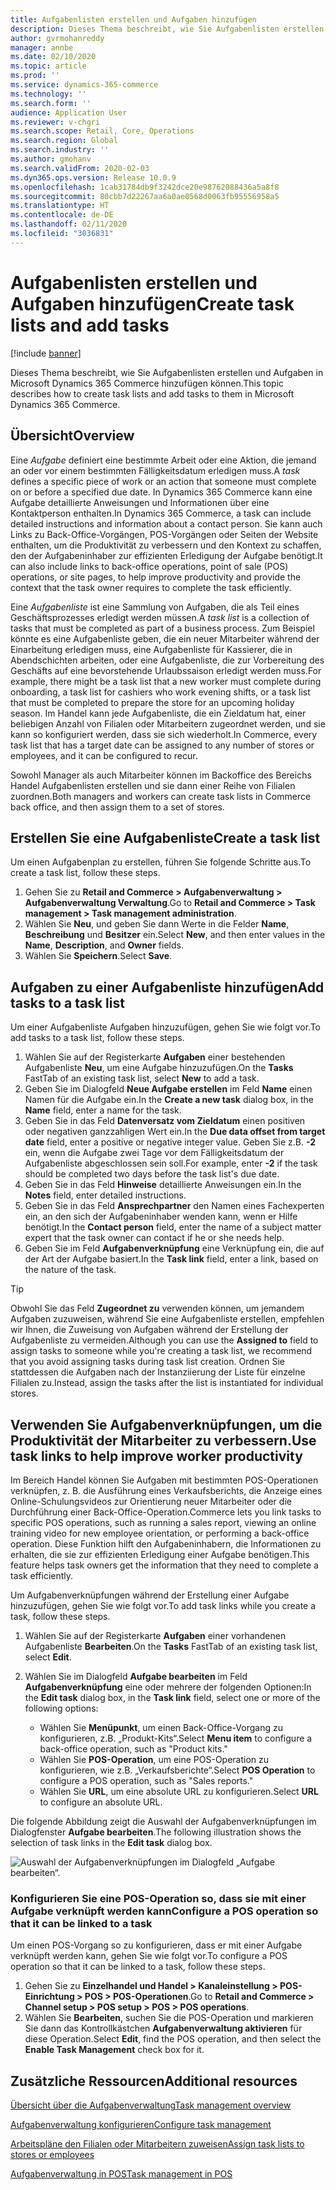 ```yaml
---
title: Aufgabenlisten erstellen und Aufgaben hinzufügen
description: Dieses Thema beschreibt, wie Sie Aufgabenlisten erstellen und Aufgaben in Microsoft Dynamics 365 Commerce hinzufügen können.
author: gvrmohanreddy
manager: annbe
ms.date: 02/10/2020
ms.topic: article
ms.prod: ''
ms.service: dynamics-365-commerce
ms.technology: ''
ms.search.form: ''
audience: Application User
ms.reviewer: v-chgri
ms.search.scope: Retail, Core, Operations
ms.search.region: Global
ms.search.industry: ''
ms.author: gmohanv
ms.search.validFrom: 2020-02-03
ms.dyn365.ops.version: Release 10.0.9
ms.openlocfilehash: 1cab31784db9f3242dce20e98762088436a5a8f8
ms.sourcegitcommit: 80cbb7d22267aa6a0ae0568d0063fb95556958a5
ms.translationtype: HT
ms.contentlocale: de-DE
ms.lasthandoff: 02/11/2020
ms.locfileid: "3036831"
---
```

# <a name="create-task-lists-and-add-tasks"></a><span data-ttu-id="3cdfd-103">Aufgabenlisten erstellen und Aufgaben hinzufügen</span><span class="sxs-lookup"><span data-stu-id="3cdfd-103">Create task lists and add tasks</span></span>

[!include [banner](includes/banner.md)]

<span data-ttu-id="3cdfd-104">Dieses Thema beschreibt, wie Sie Aufgabenlisten erstellen und Aufgaben in Microsoft Dynamics 365 Commerce hinzufügen können.</span><span class="sxs-lookup"><span data-stu-id="3cdfd-104">This topic describes how to create task lists and add tasks to them in Microsoft Dynamics 365 Commerce.</span></span>

## <a name="overview"></a><span data-ttu-id="3cdfd-105">Übersicht</span><span class="sxs-lookup"><span data-stu-id="3cdfd-105">Overview</span></span>

<span data-ttu-id="3cdfd-106">Eine *Aufgabe* definiert eine bestimmte Arbeit oder eine Aktion, die jemand an oder vor einem bestimmten Fälligkeitsdatum erledigen muss.</span><span class="sxs-lookup"><span data-stu-id="3cdfd-106">A *task* defines a specific piece of work or an action that someone must complete on or before a specified due date.</span></span> <span data-ttu-id="3cdfd-107">In Dynamics 365 Commerce kann eine Aufgabe detaillierte Anweisungen und Informationen über eine Kontaktperson enthalten.</span><span class="sxs-lookup"><span data-stu-id="3cdfd-107">In Dynamics 365 Commerce, a task can include detailed instructions and information about a contact person.</span></span> <span data-ttu-id="3cdfd-108">Sie kann auch Links zu Back-Office-Vorgängen, POS-Vorgängen oder Seiten der Website enthalten, um die Produktivität zu verbessern und den Kontext zu schaffen, den der Aufgabeninhaber zur effizienten Erledigung der Aufgabe benötigt.</span><span class="sxs-lookup"><span data-stu-id="3cdfd-108">It can also include links to back-office operations, point of sale (POS) operations, or site pages, to help improve productivity and provide the context that the task owner requires to complete the task efficiently.</span></span>

<span data-ttu-id="3cdfd-109">Eine *Aufgabenliste* ist eine Sammlung von Aufgaben, die als Teil eines Geschäftsprozesses erledigt werden müssen.</span><span class="sxs-lookup"><span data-stu-id="3cdfd-109">A *task list* is a collection of tasks that must be completed as part of a business process.</span></span> <span data-ttu-id="3cdfd-110">Zum Beispiel könnte es eine Aufgabenliste geben, die ein neuer Mitarbeiter während der Einarbeitung erledigen muss, eine Aufgabenliste für Kassierer, die in Abendschichten arbeiten, oder eine Aufgabenliste, die zur Vorbereitung des Geschäfts auf eine bevorstehende Urlaubssaison erledigt werden muss.</span><span class="sxs-lookup"><span data-stu-id="3cdfd-110">For example, there might be a task list that a new worker must complete during onboarding, a task list for cashiers who work evening shifts, or a task list that must be completed to prepare the store for an upcoming holiday season.</span></span> <span data-ttu-id="3cdfd-111">Im Handel kann jede Aufgabenliste, die ein Zieldatum hat, einer beliebigen Anzahl von Filialen oder Mitarbeitern zugeordnet werden, und sie kann so konfiguriert werden, dass sie sich wiederholt.</span><span class="sxs-lookup"><span data-stu-id="3cdfd-111">In Commerce, every task list that has a target date can be assigned to any number of stores or employees, and it can be configured to recur.</span></span>

<span data-ttu-id="3cdfd-112">Sowohl Manager als auch Mitarbeiter können im Backoffice des Bereichs Handel Aufgabenlisten erstellen und sie dann einer Reihe von Filialen zuordnen.</span><span class="sxs-lookup"><span data-stu-id="3cdfd-112">Both managers and workers can create task lists in Commerce back office, and then assign them to a set of stores.</span></span>

## <a name="create-a-task-list"></a><span data-ttu-id="3cdfd-113">Erstellen Sie eine Aufgabenliste</span><span class="sxs-lookup"><span data-stu-id="3cdfd-113">Create a task list</span></span>

<span data-ttu-id="3cdfd-114">Um einen Aufgabenplan zu erstellen, führen Sie folgende Schritte aus.</span><span class="sxs-lookup"><span data-stu-id="3cdfd-114">To create a task list, follow these steps.</span></span>

1. <span data-ttu-id="3cdfd-115">Gehen Sie zu **Retail and Commerce \> Aufgabenverwaltung \> Aufgabenverwaltung Verwaltung**.</span><span class="sxs-lookup"><span data-stu-id="3cdfd-115">Go to **Retail and Commerce \> Task management \> Task management administration**.</span></span>
1. <span data-ttu-id="3cdfd-116">Wählen Sie **Neu**, und geben Sie dann Werte in die Felder **Name**, **Beschreibung** und **Besitzer** ein.</span><span class="sxs-lookup"><span data-stu-id="3cdfd-116">Select **New**, and then enter values in the **Name**, **Description**, and **Owner** fields.</span></span>
1. <span data-ttu-id="3cdfd-117">Wählen Sie **Speichern**.</span><span class="sxs-lookup"><span data-stu-id="3cdfd-117">Select **Save**.</span></span>

## <a name="add-tasks-to-a-task-list"></a><span data-ttu-id="3cdfd-118">Aufgaben zu einer Aufgabenliste hinzufügen</span><span class="sxs-lookup"><span data-stu-id="3cdfd-118">Add tasks to a task list</span></span>

<span data-ttu-id="3cdfd-119">Um einer Aufgabenliste Aufgaben hinzuzufügen, gehen Sie wie folgt vor.</span><span class="sxs-lookup"><span data-stu-id="3cdfd-119">To add tasks to a task list, follow these steps.</span></span>
 
1. <span data-ttu-id="3cdfd-120">Wählen Sie auf der Registerkarte **Aufgaben** einer bestehenden Aufgabenliste **Neu**, um eine Aufgabe hinzuzufügen.</span><span class="sxs-lookup"><span data-stu-id="3cdfd-120">On the **Tasks** FastTab of an existing task list, select **New** to add a task.</span></span>
1. <span data-ttu-id="3cdfd-121">Geben Sie im Dialogfeld **Neue Aufgabe erstellen** im Feld **Name** einen Namen für die Aufgabe ein.</span><span class="sxs-lookup"><span data-stu-id="3cdfd-121">In the **Create a new task** dialog box, in the **Name** field, enter a name for the task.</span></span>
1. <span data-ttu-id="3cdfd-122">Geben Sie in das Feld **Datenversatz vom Zieldatum** einen positiven oder negativen ganzzahligen Wert ein.</span><span class="sxs-lookup"><span data-stu-id="3cdfd-122">In the **Due data offset from target date** field, enter a positive or negative integer value.</span></span> <span data-ttu-id="3cdfd-123">Geben Sie z.B. **-2** ein, wenn die Aufgabe zwei Tage vor dem Fälligkeitsdatum der Aufgabenliste abgeschlossen sein soll.</span><span class="sxs-lookup"><span data-stu-id="3cdfd-123">For example, enter **-2** if the task should be completed two days before the task list's due date.</span></span>
1. <span data-ttu-id="3cdfd-124">Geben Sie in das Feld **Hinweise** detaillierte Anweisungen ein.</span><span class="sxs-lookup"><span data-stu-id="3cdfd-124">In the **Notes** field, enter detailed instructions.</span></span>
1. <span data-ttu-id="3cdfd-125">Geben Sie in das Feld **Ansprechpartner** den Namen eines Fachexperten ein, an den sich der Aufgabeninhaber wenden kann, wenn er Hilfe benötigt.</span><span class="sxs-lookup"><span data-stu-id="3cdfd-125">In the **Contact person** field, enter the name of a subject matter expert that the task owner can contact if he or she needs help.</span></span>
1. <span data-ttu-id="3cdfd-126">Geben Sie im Feld **Aufgabenverknüpfung** eine Verknüpfung ein, die auf der Art der Aufgabe basiert.</span><span class="sxs-lookup"><span data-stu-id="3cdfd-126">In the **Task link** field, enter a link, based on the nature of the task.</span></span>

> [!TIP]
> <span data-ttu-id="3cdfd-127">Obwohl Sie das Feld **Zugeordnet zu** verwenden können, um jemandem Aufgaben zuzuweisen, während Sie eine Aufgabenliste erstellen, empfehlen wir Ihnen, die Zuweisung von Aufgaben während der Erstellung der Aufgabenliste zu vermeiden.</span><span class="sxs-lookup"><span data-stu-id="3cdfd-127">Although you can use the **Assigned to** field to assign tasks to someone while you're creating a task list, we recommend that you avoid assigning tasks during task list creation.</span></span> <span data-ttu-id="3cdfd-128">Ordnen Sie stattdessen die Aufgaben nach der Instanziierung der Liste für einzelne Filialen zu.</span><span class="sxs-lookup"><span data-stu-id="3cdfd-128">Instead, assign the tasks after the list is instantiated for individual stores.</span></span>

## <a name="use-task-links-to-help-improve-worker-productivity"></a><span data-ttu-id="3cdfd-129">Verwenden Sie Aufgabenverknüpfungen, um die Produktivität der Mitarbeiter zu verbessern.</span><span class="sxs-lookup"><span data-stu-id="3cdfd-129">Use task links to help improve worker productivity</span></span>

<span data-ttu-id="3cdfd-130">Im Bereich Handel können Sie Aufgaben mit bestimmten POS-Operationen verknüpfen, z. B. die Ausführung eines Verkaufsberichts, die Anzeige eines Online-Schulungsvideos zur Orientierung neuer Mitarbeiter oder die Durchführung einer Back-Office-Operation.</span><span class="sxs-lookup"><span data-stu-id="3cdfd-130">Commerce lets you link tasks to specific POS operations, such as running a sales report, viewing an online training video for new employee orientation, or performing a back-office operation.</span></span> <span data-ttu-id="3cdfd-131">Diese Funktion hilft den Aufgabeninhabern, die Informationen zu erhalten, die sie zur effizienten Erledigung einer Aufgabe benötigen.</span><span class="sxs-lookup"><span data-stu-id="3cdfd-131">This feature helps task owners get the information that they need to complete a task efficiently.</span></span>

<span data-ttu-id="3cdfd-132">Um Aufgabenverknüpfungen während der Erstellung einer Aufgabe hinzuzufügen, gehen Sie wie folgt vor.</span><span class="sxs-lookup"><span data-stu-id="3cdfd-132">To add task links while you create a task, follow these steps.</span></span>

1. <span data-ttu-id="3cdfd-133">Wählen Sie auf der Registerkarte **Aufgaben** einer vorhandenen Aufgabenliste **Bearbeiten**.</span><span class="sxs-lookup"><span data-stu-id="3cdfd-133">On the **Tasks** FastTab of an existing task list, select **Edit**.</span></span>
1. <span data-ttu-id="3cdfd-134">Wählen Sie im Dialogfeld **Aufgabe bearbeiten** im Feld **Aufgabenverknüpfung** eine oder mehrere der folgenden Optionen:</span><span class="sxs-lookup"><span data-stu-id="3cdfd-134">In the **Edit task** dialog box, in the **Task link** field, select one or more of the following options:</span></span>

    - <span data-ttu-id="3cdfd-135">Wählen Sie **Menüpunkt**, um einen Back-Office-Vorgang zu konfigurieren, z.B. „Produkt-Kits“.</span><span class="sxs-lookup"><span data-stu-id="3cdfd-135">Select **Menu item** to configure a back-office operation, such as "Product kits."</span></span>
    - <span data-ttu-id="3cdfd-136">Wählen Sie **POS-Operation**, um eine POS-Operation zu konfigurieren, wie z.B. „Verkaufsberichte“.</span><span class="sxs-lookup"><span data-stu-id="3cdfd-136">Select **POS Operation** to configure a POS operation, such as "Sales reports."</span></span>
    - <span data-ttu-id="3cdfd-137">Wählen Sie **URL**, um eine absolute URL zu konfigurieren.</span><span class="sxs-lookup"><span data-stu-id="3cdfd-137">Select **URL** to configure an absolute URL.</span></span>

<span data-ttu-id="3cdfd-138">Die folgende Abbildung zeigt die Auswahl der Aufgabenverknüpfungen im Dialogfenster **Aufgabe bearbeiten**.</span><span class="sxs-lookup"><span data-stu-id="3cdfd-138">The following illustration shows the selection of task links in the **Edit task** dialog box.</span></span>

![Auswahl der Aufgabenverknüpfungen im Dialogfeld „Aufgabe bearbeiten“.](media/HQ-POS-Tasks-Linking.png)

### <a name="configure-a-pos-operation-so-that-it-can-be-linked-to-a-task"></a><span data-ttu-id="3cdfd-140">Konfigurieren Sie eine POS-Operation so, dass sie mit einer Aufgabe verknüpft werden kann</span><span class="sxs-lookup"><span data-stu-id="3cdfd-140">Configure a POS operation so that it can be linked to a task</span></span>

<span data-ttu-id="3cdfd-141">Um einen POS-Vorgang so zu konfigurieren, dass er mit einer Aufgabe verknüpft werden kann, gehen Sie wie folgt vor.</span><span class="sxs-lookup"><span data-stu-id="3cdfd-141">To configure a POS operation so that it can be linked to a task, follow these steps.</span></span>

1. <span data-ttu-id="3cdfd-142">Gehen Sie zu **Einzelhandel und Handel \> Kanaleinstellung \> POS-Einrichtung \> POS \> POS-Operationen**.</span><span class="sxs-lookup"><span data-stu-id="3cdfd-142">Go to **Retail and Commerce \> Channel setup \> POS setup \> POS \> POS operations**.</span></span>
1. <span data-ttu-id="3cdfd-143">Wählen Sie **Bearbeiten**, suchen Sie die POS-Operation und markieren Sie dann das Kontrollkästchen **Aufgabenverwaltung aktivieren** für diese Operation.</span><span class="sxs-lookup"><span data-stu-id="3cdfd-143">Select **Edit**, find the POS operation, and then select the **Enable Task Management** check box for it.</span></span>

## <a name="additional-resources"></a><span data-ttu-id="3cdfd-144">Zusätzliche Ressourcen</span><span class="sxs-lookup"><span data-stu-id="3cdfd-144">Additional resources</span></span>

[<span data-ttu-id="3cdfd-145">Übersicht über die Aufgabenverwaltung</span><span class="sxs-lookup"><span data-stu-id="3cdfd-145">Task management overview</span></span>](task-mgmt-overview.md)

[<span data-ttu-id="3cdfd-146">Aufgabenverwaltung konfigurieren</span><span class="sxs-lookup"><span data-stu-id="3cdfd-146">Configure task management</span></span>](task-mgmt-configure.md)

[<span data-ttu-id="3cdfd-147">Arbeitspläne den Filialen oder Mitarbeitern zuweisen</span><span class="sxs-lookup"><span data-stu-id="3cdfd-147">Assign task lists to stores or employees</span></span>](task-mgmt-assign-lists.md)

[<span data-ttu-id="3cdfd-148">Aufgabenverwaltung in POS</span><span class="sxs-lookup"><span data-stu-id="3cdfd-148">Task management in POS</span></span>](task-mgmt-POS.md)
